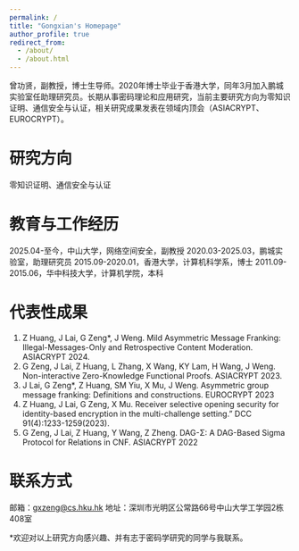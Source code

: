 ```yaml
---
permalink: /
title: "Gongxian's Homepage"
author_profile: true
redirect_from: 
  - /about/
  - /about.html
---
```


曾功贤，副教授，博士生导师。2020年博士毕业于香港大学，同年3月加入鹏城实验室任助理研究员。长期从事密码理论和应用研究，当前主要研究方向为零知识证明、通信安全与认证，相关研究成果发表在领域内顶会（ASIACRYPT、EUROCRYPT）。

# 研究方向

零知识证明、通信安全与认证

# 教育与工作经历

2025.04-至今，中山大学，网络空间安全，副教授
2020.03-2025.03，鹏城实验室，助理研究员
2015.09-2020.01，香港大学，计算机科学系，博士
2011.09-2015.06，华中科技大学，计算机学院，本科

# 代表性成果

1.	Z Huang, J Lai, G Zeng*, J Weng. Mild Asymmetric Message Franking: Illegal-Messages-Only and Retrospective Content Moderation. ASIACRYPT 2024.
2.	G Zeng, J Lai, Z Huang, L Zhang, X Wang, KY Lam, H Wang, J Weng. Non-interactive Zero-Knowledge Functional Proofs. ASIACRYPT 2023.
3.	J Lai, G Zeng*, Z Huang, SM Yiu, X Mu, J Weng. Asymmetric group message franking: Definitions and constructions. EUROCRYPT 2023
4.	Z Huang, J Lai, G Zeng, X Mu. Receiver selective opening security for identity-based encryption in the multi-challenge setting.” DCC 91(4):1233-1259(2023).
5.	G Zeng, J Lai, Z Huang, Y Wang, Z Zheng. DAG-Σ: A DAG-Based Sigma Protocol for Relations in CNF. ASIACRYPT 2022

# 联系方式

邮箱：gxzeng@cs.hku.hk
地址：深圳市光明区公常路66号中山大学工学园2栋408室

*欢迎对以上研究方向感兴趣、并有志于密码学研究的同学与我联系。
